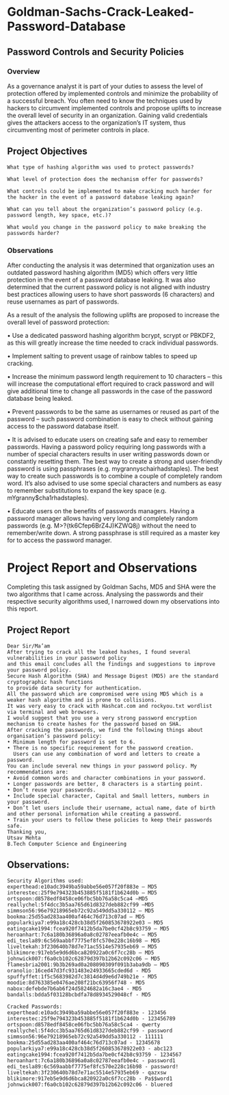 # Goldman-Sachs-Crack-Leaked-Password-Database
## Password Controls and Security Policies

### Overview 
As a governance analyst it is part of your duties to assess the level of protection offered by implemented controls and minimize the probability of a successful breach. You often need to know the techniques used by hackers to circumvent implemented controls and propose uplifts to increase the overall level of security in an organization. Gaining valid credentials gives the attackers access to the organization’s IT system, thus circumventing most of perimeter controls in place.

## Project Objectives
`What type of hashing algorithm was used to protect passwords?`

`What level of protection does the mechanism offer for passwords?`

`What controls could be implemented to make cracking much harder for the hacker in the event of a password database leaking again?`

`What can you tell about the organization’s password policy (e.g. password length, key space, etc.)?`

`What would you change in the password policy to make breaking the passwords harder?`

### Observations

After conducting the analysis it was determined that organization uses an outdated password hashing algorithm (MD5) which offers very little protection in the event of a password database leaking. It was also determined that the current password policy is not aligned with industry best practices allowing users to have short passwords (6 characters) and reuse usernames as part of passwords.

As a result of the analysis the following uplifts are proposed to increase the overall level of password protection: 

•	Use a dedicated password hashing algorithm bcrypt, scrypt or PBKDF2, as this will greatly increase the time needed to crack individual passwords.

•	Implement salting to prevent usage of rainbow tables to speed up cracking.

•	Increase the minimum password length requirement to 10 characters – this will increase the computational effort required to crack password and will give additional time to change all passwords in the case of the password database being leaked.

•	Prevent passwords to be the same as usernames or reused as part of the password – such password combination is easy to check without gaining access to the password database itself.  

•	It is advised to educate users on creating safe and easy to remember passwords. Having a password policy requiring long passwords with a number of special characters results in user writing passwords down or constantly resetting them. The best way to create a strong and user-friendly password is using passphrases (e.g.  mygrannyschairhadstaples). The best way to create such passwords is to combine a couple of completely random word. It’s also advised to use some special characters and numbers as easy to remember substitutions to expand the key space (e.g. mYgranny$cha1rhadstaples). 

•	Educate users on the benefits of passwords managers. Having a password manager allows having very long and completely random passwords (e.g. M>?{tk6Cfep6BrZ4J)KZWQ8j) without the need to remember/write down. A strong passphrase is still required as a master key for to access the password manager.
# Project Report and Observations 
Completing this task assigned by Goldman Sachs, MD5 and SHA were the two algorithms that I came across. Analysing the passwords and their respective security algorithms used, I narrowed down my observations into this report.

## Project Report
```
Dear Sir/Ma’am
After trying to crack all the leaked hashes, I found several vulnerabilities in your password policy 
and this email concludes all the findings and suggestions to improve your password policy.
Secure Hash Algorithm (SHA) and Message Digest (MD5) are the standard cryptographic hash functions 
to provide data security for authentication.
All the password which are compromised were using MD5 which is a weaker hash algorithm and is prone to collisions.
It was very easy to crack with Hashcat.com and rockyou.txt wordlist via terminal and web browsers. 
I would suggest that you use a very strong password encryption mechanism to create hashes for the password based on SHA.
After cracking the passwords, we find the following things about organisation’s password policy: 
• Minimum length for password is set to 6.
• There is no specific requirement for the password creation. 
  Users can use any combination of word and letters to create a password.
You can include several new things in your password policy. My recommendations are:
• Avoid common words and character combinations in your password.
• Longer passwords are better, 8 characters is a starting point.
• Don’t reuse your passwords.
• Include special character, Capital and Small letters, numbers in your password.
• Don’t let users include their username, actual name, date of birth and other personal information while creating a password.
• Train your users to follow these policies to keep their passwords safe.
Thanking you, 
Utsav Mehta
B.Tech Computer Science and Engineering
```

## Observations:
```
Security Algorithms used: 
experthead:e10adc3949ba59abbe56e057f20f883e – MD5
interestec:25f9e794323b453885f5181f1b624d0b – MD5
ortspoon:d8578edf8458ce06fbc5bb76a58c5ca4 –MD5
reallychel:5f4dcc3b5aa765d61d8327deb882cf99 –MD5
simmson56:96e79218965eb72c92a549dd5a330112 – MD5
bookma:25d55ad283aa400af464c76d713c07ad – MD5 
popularkiya7:e99a18c428cb38d5f260853678922e03 – MD5
eatingcake1994:fcea920f7412b5da7be0cf42b8c93759 – MD5 
heroanhart:7c6a180b36896a0a8c02787eeafb0e4c – MD5
edi_tesla89:6c569aabbf7775ef8fc570e228c16b98 – MD5
liveltekah:3f230640b78d7e71ac5514e57935eb69 – MD5
blikimore:917eb5e9d6d6bca820922a0c6f7cc28b – MD5
johnwick007:f6a0cb102c62879d397b12b62c092c06 – MD5
flamesbria2001:9b3b269ad0a208090309f091b3aba9db – MD5
oranolio:16ced47d3fc931483e24933665cded6d - MD5
spuffyffet:1f5c5683982d7c3814d4d9e6d749b21e - MD5
moodie:8d763385e0476ae208f21bc63956f748 - MD5
nabox:defebde7b6ab6f24d5824682a16c3ae4 - MD5
bandalls:bdda5f03128bcbdfa78d8934529048cf - MD5
```

```
Cracked Passwords:
experthead:e10adc3949ba59abbe56e057f20f883e - 123456
interestec:25f9e794323b453885f5181f1b624d0b - 123456789
ortspoon:d8578edf8458ce06fbc5bb76a58c5ca4 - qwerty
reallychel:5f4dcc3b5aa765d61d8327deb882cf99 - password
simmson56:96e79218965eb72c92a549dd5a330112 - 111111
bookma:25d55ad283aa400af464c76d713c07ad - 12345678
popularkiya7:e99a18c428cb38d5f260853678922e03 - abc123
eatingcake1994:fcea920f7412b5da7be0cf42b8c93759 - 1234567
heroanhart:7c6a180b36896a0a8c02787eeafb0e4c - password1
edi_tesla89:6c569aabbf7775ef8fc570e228c16b98 - password!
liveltekah:3f230640b78d7e71ac5514e57935eb69 - qazxsw
blikimore:917eb5e9d6d6bca820922a0c6f7cc28b - Pa$$word1
johnwick007:f6a0cb102c62879d397b12b62c092c06 - bluered
```
